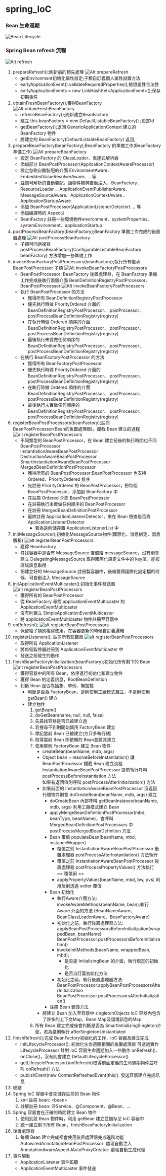 <h1 id="spring_ioc">spring_IoC</h1>
<h3>Bean 生命週期</h3>
<img src=".\src\main\resources\images\bean_lifecycle.png" alt="Bean Lifecycle">

<h3 id="spring-bean-refresh-">Spring Bean refresh 流程</h3>
<p><img src=".\src\main\resources\images\Image_1.png" alt="Alt refresh"></p>
<ol>
<li>prepareRefresh();刷新前的預先處理
<img src=".\src\main\resources\images\Image_2.png" alt="Alt prepareRefresh"><ul>
<li>getEnvironment初始化屬性設定;子類自訂義個人屬性設置方法</li>
<li>earlyApplicationEvent().validateRequiredProperties();驗證屬性合法性</li>
<li>earlyApplicationEvents = new LinkHashSet&lt;ApplicationEvent&gt;();保存初期事件</li>
</ul>
</li>
<li>obtainFreshBeanFactory();獲得BeanFactory
<img src=".\src\main\resources\images\Image_4.png" alt="Alt obtainFreshBeanFactory"><ul>
<li>refreshBeanFactory();刷新建立BeanFactory</li>
<li>建立 this.beanFactory = new DefaultListableBeanFactory() ;設定Id</li>
<li>getBeanFactory();返回 GenericApplicationContext 建立的 BeanFactory 物件</li>
<li>將建立的 BeanFactory(DefaultListableBeanFactory) 返回,</li>
</ul>
</li>
<li>prepareBeanFactory(beanFactory);BeanFactory 的準備工作(BeanFactory 準備工作)
<img src=".\src\main\resources\images\Image_5.png" alt="Alt prepareBeanFactory"><ul>
<li>設定 BeanFactory 的 ClassLoader、表達式解析器</li>
<li>添加部分 BeanPostProcessor(ApplicationContextAwareProcessor)</li>
<li>設定忽略自動裝配的介面 EnvironmentAware、EmbeddedValueResolverAware、...等</li>
<li>註冊可解析的自動裝配，讓物件能夠自動注入，BeanFactory、ResourceLoader
、ApplicationEventPublisherAware、MessageSourceAware、ApplicationContextAware
、ApplicationStartupAware</li>
<li>添加 BeanPostProcessor(ApplicationListenerDetector) ... 等</li>
<li>添加編譯時的 AspectJ</li>
<li>BeanFactory 註冊一些環境物件environment、systemProperties、systemEnvironment、applicationStartup</li>
</ul>
</li>
<li>postProcessBeanFactory(beanFactory);BeanFactory 準備工作完成的後置器處理
<img src=".\src\main\resources\images\Image_6.png" alt="Alt postProcessBeanFactory"><ul>
<li>子類可同過複寫 postProcessBeanFactory(ConfigurableListableBeanFactory beanFactory) 方法增加一些準備工作</li>
</ul>
</li>
<li>invokeBeanFactoryPostProcessors(beanFactory);執行所有繼承 BeanPostProcessor 子類
<img src=".\src\main\resources\images\Image_7.png" alt="Alt invokeBeanFactoryPostProcessors"><ul>
<li>BeanPostProcessor: BeanFactory 後置處理器，在 BeanFactory 準備工作完成後執行兩個介面
BeanDefinitionRegistryPostProcessor、BeanPostProcessor
<img src=".\src\main\resources\images\Image_9.png" alt="Alt invokeBeanFactoryPostProcessors"></li>
<li>執行 BeanPostProcessor 的方法<ul>
<li>獲得所有 BeanDefinitionRegistryPostProcessor</li>
<li>優先執行時做 PriorityOrdered 介面的 BeanDefinitionRegistryPostProcessor、
postProcessor、postProcessBeanDefinitionRegistry(registry)</li>
<li>在執行時做 Ordered 順序的介面 BeanDefinitionRegistryPostProcessor、
postProcessor、postProcessBeanDefinitionRegistry(registry)</li>
<li>最後執行未實做任何順序的 BeanDefinitionRegistryPostProcessor、
postProcessor、postProcessBeanDefinitionRegistry(registry)</li>
</ul>
</li>
<li>在執行 BeanFactoryPostProcessor 的方法<ul>
<li>獲得所有 BeanFactoryPostProcessor</li>
<li>優先執行時做 PriorityOrdered 介面的 BeanDefinitionRegistryPostProcessor、
postProcessor、postProcessBeanDefinitionRegistry(registry)</li>
<li>在執行時做 Ordered 順序的介面 BeanDefinitionRegistryPostProcessor、
postProcessor、postProcessBeanDefinitionRegistry(registry)</li>
<li>最後執行未實做任何順序的 BeanDefinitionRegistryPostProcessor、
postProcessor、postProcessBeanDefinitionRegistry(registry)</li>
</ul>
</li>
</ul>
</li>
<li>registerBeanPostProcessors(beanFactory);註冊 BeanPostProcessor(Bean的後置處理器)，攔截 Bean 建立的過程
 <img src=".\src\main\resources\images\Image_10.png" alt="alt registerBeanPostProcessors"><ul>
<li>不同類型的 BeanPostProcessor，在 Bean 建立前後的執行時間也不同<br>BeanPostProcessor<br>InstantiationAwareBeanPostProcessor<br>DestructionAwareBeanPostProcessor<br>SmartInstantiationAwareBeanPostProcessor<br>MergedBeanDefinitionPostProcessor<ul>
<li>獲得所有的 BeanPostProcessor;BeanPostProcessor 也支持 Ordered、PriorityOrdered 排序</li>
<li>先註冊 PriorityOrdered 的 BeanPostProcessor，把每個 BeanPostProcessor，添加到 
BeanFactory 中</li>
<li>在註冊 Ordered 介面 BeanPostProcessor</li>
<li>在註冊執行未實做任何順序的 BeanPostProcessor</li>
<li>在註冊 MergedBeanDefinitionPostProcessor</li>
<li>最終註冊 ApplicationListenerDetector，來在 Bean 檢查是否為 ApplicationListenerDetector<ul>
<li>若為是則儲存置 ApplicationListenerList 中</li>
</ul>
</li>
</ul>
</li>
</ul>
</li>
<li>initMessageSource();初始化MessageSource物件(國際化、消息綁定、消息解析)
<img src=".\src\main\resources\images\Image_11.png" alt="alt registerBeanPostProcessors"><ul>
<li>獲得 BeanFactory</li>
<li>尋找容器中是否有 MessageSource 覆值給 messageSource，沒有則會建立 DelegatingMessageSource
取得國際化設定文件中的 key值，能按區域訊息取得</li>
<li>把建立好的 MessageSource 註冊製容器中，後續獲得國際化設定檔的時候，可自動注入 MessageSource</li>
</ul>
</li>
<li>initApplicationEventMulticaster();初始化事件發送器
<img src=".\src\main\resources\images\Image_12.png" alt="alt registerBeanPostProcessors"><ul>
<li>獲得所有的 BeanPostProcessor</li>
<li>從 BeanFactory 尋找 applicationEventMulticaster 的 ApplicationEventMulticaster</li>
<li>沒有則建立 SimpleApplicationEventMulticaster</li>
<li>將 applicationEventMulticaster 物件註冊至容器中</li>
</ul>
</li>
<li>onRefresh();
<img src=".\src\main\resources\images\Image_13.png" alt="alt registerBeanPostProcessors"><ul>
<li>保留給子類別複寫使用，在容器更新的時候自訂義邏輯</li>
</ul>
</li>
<li>registerListeners(); 註冊所有監聽器
<img src=".\src\main\resources\images\Image_14.png" alt="alt registerBeanPostProcessors"><ul>
<li>取得所有 ApplicationListener</li>
<li>將每個監停器註冊到 ApplicationEventMulticaster 中</li>
<li>發送之前發生的動作</li>
</ul>
</li>
<li>finishBeanFactoryInitialization(beanFactory);初始化所有剩下的 Bean
<img src=".\src\main\resources\images\Image_15.png" alt="alt registerBeanPostProcessors"><ul>
<li>獲得容器中的所有 Bean，依序進行初始化和建立物件</li>
<li>獲得 Bean 的定義訊息，RootBeanDefinition</li>
<li>判斷 Bean 是否為抽象、單例、懶加載<ul>
<li>判斷是否為 FactoryBean，是則使用工廠模式建立，不是則使用 getBean() 建立</li>
<li>建立物件<ol>
<li>getBeam()</li>
<li>doGetBean(name, null, null, false)</li>
<li>先尋找容器是否已被建立過</li>
<li>若搜尋不到則開始調用 FactoryBean 建立</li>
<li>標記當前 Bean 已被建立(方只多執行緒)</li>
<li>取得當前 Bean 所依賴的 Bean並將其建立</li>
<li>使用單例 FactoryBean 建立 Bean 物件<ul>
<li>createBean(beanName, mdb, args)</li>
<li>Object bean = resolveBeforeInstantiation() 讓 BeanPostProcessor 攔截 Bean 建立流程<br>InstantiationAwareBeanPostProcessor 提前執行呼叫 postProcessBeforeInstantiation 方法<br>如果有返回值則呼叫 postProcessAfterInitialization() 方法</li>
<li>如果前面的 InstantiationAwareBeanPostProcessor 沒返回代理物件則會 doCreateBean(beanName, mdb, args) 建立<ul>
<li>doCreateBean 內部呼叫 getBeanInstance(beanName, mdb, args) 利用工廠模式建立 Bean</li>
<li>applyMergeBeanDefinitionPostProcessor(mbd, beanType, beanName)，會呼叫 MergedBeanDefinitionPostProcessors 中
postProcessMergedBeanDefinition 方法</li>
<li>Bean 覆值 populateBean(beanName, mbd, instanceWrapper)<ul>
<li>覆值之前 InstantiationAwareBeanPostProcessor 後置處理器
postProcessAfterInstantiation() 方法執行</li>
<li>覆值之前 InstantiationAwareBeanPostProcessor 後置處理器
postProcessPropertyValues() 方法執行<br>== 覆值前 ==</li>
<li>applyPropertyValues(beanName, mbd, bw, pvs) 利用反射透過 setter 覆值</li>
</ul>
</li>
<li>Bean 初始化<ul>
<li>執行Aware介面方法: invokeAwareMethods(beanName, bean);執行 Aware 介面的方法
(BeanNameAware、BeanClassLoaderAware、BeanFactoryAware)</li>
<li>初始化之前，執行後置處理器方法: applyBeanPostProcessorsBeforeInitialization(wrappedBean, beanName)
BeanPostProcessor.postProcessorsBeforeInitialization()</li>
<li>invokeInitMethods(beanName, wrappedBean, mbd);<ul>
<li>是否是 InitializingBean 的介面，執行規定的初始化</li>
<li>是否自訂義初始化方法</li>
</ul>
</li>
<li>初始化之前，執行後置處理器方法: BeanPostProcessor.applyBeanPostProcessorsAfterInitialization
BeanPostProcessor.postProcessorsAfterInitialization()</li>
</ul>
</li>
<li>註冊 Bean 銷毀方法</li>
</ul>
</li>
<li>將建立 Bean 加入至容器中 singletonObjects
IoC 容器內包含了許多的上下文Map、Bean Map及環境訊息的Map</li>
</ul>
</li>
<li>所有 Bean 建立完成後會判斷是否為 SmartInitializingSingleton介面，若為是則執行 afterSingletonsInstantiated</li>
</ol>
</li>
</ul>
</li>
</ul>
</li>
<li>finishRefresh();完成 BeanFactory初始化的工作，IoC 容器及建立完成<ul>
<li>initLifecycleProcessor(); 初始化生命週期相關的後置處理器
可透過實作 LifecycleProcessor 針對 IoC 容器生命週期加入一些動作
onRefresh()、onClose()，沒有則會建立 DefaultLifecycleProcessor()</li>
<li>getLifecycleProcessor()onRefresh()取得前面定義的生命週期物件並呼叫
onRefresh() 方法</li>
<li>publishEvent(new ContextRefreshedEvent(this)); 發送容器建立完成訊息</li>
</ul>
</li>
<li>總結</li>
<li>Spring IoC 容器中會先儲存註冊的 Bean 物件<ol>
<li>xml 註冊 bean: &lt;bean&gt;</li>
<li>註解註冊 bean: @Service、@Component、@Bean、...</li>
</ol>
</li>
<li>Spring 容器會在正確的時間建立 Bean 物件<ol>
<li>使用到該 Bean 物件時，利用 getBean 建立並儲存至 IoC 容器中</li>
<li>統一建立剩下所有 Bean，finishBeanFactoryInitialization</li>
</ol>
</li>
<li>後置處理器<ol>
<li>每個 Bean 建立完成都會使用後置處理器完成進階功能
AutowiredAnnotationBeanPostProcessor: 處理自動注入<br>AnnotationAwareAspectJAutoProxyCreator: 處理自動生成代理</li>
</ol>
</li>
<li>事件驅動<ul>
<li>ApplicationListener 事件監聽</li>
<li>ApplicationEventMulticaster 事件發送</li>
</ul>
</li>
</ol>
